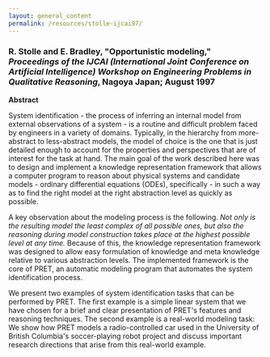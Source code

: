 ```yaml
---
layout: general_content
permalink: /resources/stolle-ijcai97/
---
```


<h3>
R. Stolle and E. Bradley, "Opportunistic modeling," <i>
    Proceedings of the IJCAI (International Joint Conference on
    Artificial Intelligence) Workshop on Engineering Problems in
    Qualitative Reasoning</i>, Nagoya Japan; August 1997
    </h3>

<b>Abstract</b>


System identification - the process of inferring an internal model
from external observations of a system - is a routine and difficult
problem faced by engineers in a variety of domains.  Typically, in the
hierarchy from more-abstract to less-abstract models, the model of
choice is the one that is just detailed enough to account for the
properties and perspectives that are of interest for the task at hand.
The main goal of the work described here was to design and implement a
knowledge representation framework that allows a computer program to
reason about physical systems and candidate models - ordinary
differential equations (ODEs), specifically - in such a way as to
find the right model at the right abstraction level as quickly as
possible.


A key observation about the modeling process is the following.  <i>
Not only is the resulting model the least complex of all possible
ones, but also the reasoning during model construction takes place at
the highest possible level at any time.</i> Because of this, the
knowledge representation framework was designed to allow easy
formulation of knowledge and meta knowledge relative to various
abstraction levels.  The implemented framework is the core of PRET, an
automatic modeling program that automates the system identification
process.


We present two examples of system identification tasks that can be
performed by PRET. The first example is a simple linear system that we
have chosen for a brief and clear presentation of PRET's features and
reasoning techniques. The second example is a real-world modeling
task: We show how PRET models a radio-controlled car used in the
University of British Columbia's soccer-playing robot project and
discuss important research directions that arise from this real-world
example.

